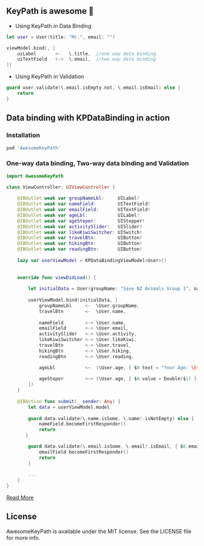 ## KeyPath is awesome 🤟


* Using KeyPath in Data Binding

```swift
let user = User(title: "Mr.", email: "")

viewModel.bind(, [
    uiLabel       <-   \.title,  //one way data binding
    uiTextField   <->  \.email,  //two way data binding
])
```

* Using KeyPath in Validation

```swift
guard user.validate(\.email.isEmpty.not, \.email.isEmail) else {
    return
}
```

## Data binding with KPDataBinding in action

### Installation

```ruby
pod 'AwesomeKeyPath'
```

### One-way data binding, Two-way data binding and Validation

```swift
import AwesomeKeyPath

class ViewController: UIViewController {
    
    @IBOutlet weak var groupNameLbl:     UILabel!
    @IBOutlet weak var nameField:        UITextField!
    @IBOutlet weak var emailField:       UITextField!
    @IBOutlet weak var ageLbl:           UILabel!
    @IBOutlet weak var ageSteper:        UIStepper!
    @IBOutlet weak var activitySlider:   UISlider!
    @IBOutlet weak var likeKiwiSwitcher: UISwitch!
    @IBOutlet weak var travelBtn:        UIButton!
    @IBOutlet weak var hikingBtn:        UIButton!
    @IBOutlet weak var readingBtn:       UIButton!
    
    lazy var userViewModel = KPDataBindingViewModel<User>()
    
    
    override func viewDidLoad() {
        
        let initialData = User(groupName: "Save NZ Animals Group 1", name: "Tonny")
        
        userViewModel.bind(initialData, [
            groupNameLbl     <-  \User.groupName,
            travelBtn        <-  \User.name,
            
            nameField        <-> \User.name,
            emailField       <-> \User.email,
            activitySlider   <-> \User.activity,
            likeKiwiSwitcher <-> \User.likeKiwi,
            travelBtn        <-> \User.travel,
            hikingBtn        <-> \User.hiking,
            readingBtn       <-> \User.reading,

            ageLbl           <~  (\User.age, { $0.text = "Your Age: \($1)" }),
            
            ageSteper        <~> (\User.age, { $0.value = Double($1) }, { view, _ in Int(view.value) }),
        ])
    }
    
	@IBAction func submit(_ sender: Any) {
		let data = userViewModel.model
    
		guard data.validate(\.name.isSome, \.name!.isNotEmpty) else {
			nameField.becomeFirstResponder()
			return
	   }

		guard data.validate(\.email.isSome, \.email!.isEmail, { $0.email!.count > 5 }) else {
			emailField.becomeFirstResponder()
        	return
		}
		
		...
	}
}
```

[Read More](document.md)

## License

AwesomeKeyPath is available under the MIT license. See the LICENSE file for more info.
